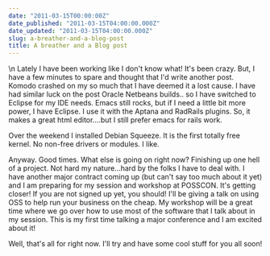 ```yaml
---
date: "2011-03-15T00:00:00Z"
date_published: "2011-03-15T04:00:00.000Z"
date_updated: "2011-03-15T04:00:00.000Z"
slug: a-breather-and-a-blog-post
title: A breather and a Blog post
---
```


\n    Lately I have been working like I don't know what! It's been crazy. But, I have a few minutes to spare and thought that I'd write another post.
Komodo crashed on my so much that I have deemed it a lost cause. I have had similar luck on the post Oracle Netbeans builds.. so I have switched to Eclipse for my IDE needs. Emacs still rocks, but if I need a little bit more power, I have Eclipse. I use it with the Aptana and RadRails plugins. So, it makes a great html editor....but I still prefer emacs for rails work. 

Over the weekend I installed Debian Squeeze. It is the first totally free kernel. No non-free drivers or modules. I like. 

Anyway.  Good times.  What else is going on right now?  Finishing up one hell of a project.  Not hard my nature...hard by the folks I have to deal with.  I have another major contract coming up (but can't say too much about it yet) and I am preparing for my session and workshop at POSSCON. It's getting closer! If you are not signed up yet, you should! I'll be giving a talk on using OSS to help run your business on the cheap. My workshop will be a great time where we go over how to use most of the software that I talk about in my session. This is my first time talking a major conference and I am excited about it! 

Well, that's all for right now. I'll try and have some cool stuff for you all soon!
